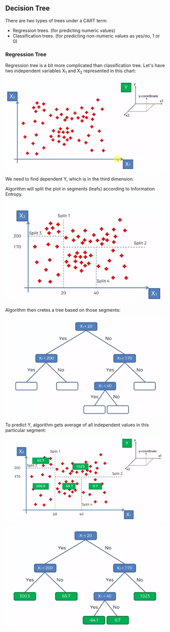 ## Decision Tree
There are two types of trees under a CART term:
- Regression trees. (for predicting numeric values)
- Classification trees. (for predicting non-numeric values as yes/no, 1 or 0) 

### Regression Tree
Regression tree is a bit more complicated than classification tree.
Let's have two independent variables X<sub>1</sub> and X<sub>2</sub> represented in this chart:

![chart1](https://github.com/vgorbic1/data-science/blob/master/Machine%20Learning/images/Clipboard01.jpg)

We need to find dependent Y, which is in the third dimension.

Algorithm will split the plot in segments (leafs) according to Information Entropy.

![chart2](https://github.com/vgorbic1/data-science/blob/master/Machine%20Learning/images/Clipboard02.jpg)

Algorithm then cretes a tree based on those segments:

![chart3](https://github.com/vgorbic1/data-science/blob/master/Machine%20Learning/images/Clipboard03.jpg)

To predict Y, algorithm gets average of all independent values in this particular segment:

![chart4](https://github.com/vgorbic1/data-science/blob/master/Machine%20Learning/images/Clipboard04.jpg)

![chart5](https://github.com/vgorbic1/data-science/blob/master/Machine%20Learning/images/Clipboard05.jpg)
